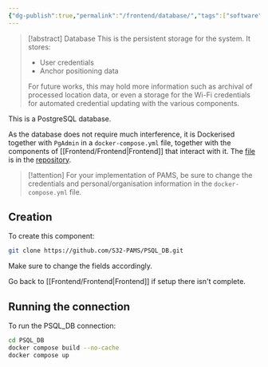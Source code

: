 ```yaml
---
{"dg-publish":true,"permalink":"/frontend/database/","tags":["software","archi","data"],"noteIcon":""}
---
```


> [!abstract] Database
> This is the persistent storage for the system.
> It stores:
> - User credentials
> - Anchor positioning data
> 
> For future works, this may hold more information such as archival of processed location data, or even a storage for the Wi-Fi credentials for automated credential updating with the various components.

This is a PostgreSQL database.

As the database does not require much interference, it is Dockerised together with `PgAdmin` in a `docker-compose.yml` file, together with the components of [[Frontend/Frontend\|Frontend]] that interact with it. The [file](https://github.com/S32-PAMS/PSQL_DB/blob/main/docker-compose.yml) is in the [repository](https://github.com/S32-PAMS/PSQL_DB/tree/main).

> [!attention]
> For your implementation of PAMS, be sure to change the credentials and personal/organisation information in the `docker-compose.yml` file.

## Creation

To create this component:

```bash
git clone https://github.com/S32-PAMS/PSQL_DB.git
```

Make sure to change the fields accordingly.

Go back to [[Frontend/Frontend\|Frontend]] if setup there isn't complete.

## Running the connection

To run the PSQL_DB connection:

```bash
cd PSQL_DB
docker compose build --no-cache
docker compose up
```

